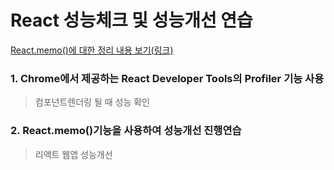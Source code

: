# React 성능체크 및 성능개선 연습

<a href="https://eunsoly.tistory.com/44"> React.memo()에 대한 정리 내용 보기(링크)</a>

### 1. Chrome에서 제공하는 React Developer Tools의 Profiler 기능 사용

> 컴포넌트렌더링 될 때 성능 확인

### 2. React.memo()기능을 사용하여 성능개선 진행연습

> 리액트 웹앱 성능개선

